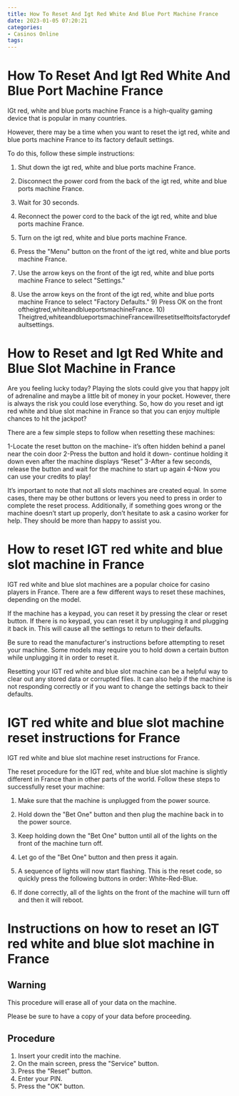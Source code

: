 ```yaml
---
title: How To Reset And Igt Red White And Blue Port Machine France 
date: 2023-01-05 07:20:21
categories:
- Casinos Online
tags:
---
```



#  How To Reset And Igt Red White And Blue Port Machine France 

 IGt red, white and blue ports machine France is a high-quality gaming device that is popular in many countries.

However, there may be a time when you want to reset the igt red, white and blue ports machine France to its factory default settings.

To do this, follow these simple instructions:

1) Shut down the igt red, white and blue ports machine France.

2) Disconnect the power cord from the back of the igt red, white and blue ports machine France.

3) Wait for 30 seconds.

4) Reconnect the power cord to the back of the igt red, white and blue ports machine France.

5) Turn on the igt red, white and blue ports machine France.

6) Press the "Menu" button on the front of the igt red, white and blue ports machine France.

7) Use the arrow keys on the front of the igt red, white and blue ports machine France to select "Settings."
8) Use the arrow keys on the front of the igt red, white and blue ports machine France to select "Factory Defaults."   9) Press OK on the front oftheigtred,whiteandblueportsmachineFrance. 10) Theigtred,whiteandblueportsmachineFrancewillresetitselftoitsfactorydefaultsettings.

#  How to Reset and Igt Red White and Blue Slot Machine in France 

Are you feeling lucky today? Playing the slots could give you that happy jolt of adrenaline and maybe a little bit of money in your pocket. However, there is always the risk you could lose everything. So, how do you reset and igt red white and blue slot machine in France so that you can enjoy multiple chances to hit the jackpot?

There are a few simple steps to follow when resetting these machines: 

1-Locate the reset button on the machine- it’s often hidden behind a panel near the coin door
2-Press the button and hold it down- continue holding it down even after the machine displays “Reset” 
3-After a few seconds, release the button and wait for the machine to start up again
4-Now you can use your credits to play!

It’s important to note that not all slots machines are created equal. In some cases, there may be other buttons or levers you need to press in order to complete the reset process. Additionally, if something goes wrong or the machine doesn’t start up properly, don’t hesitate to ask a casino worker for help. They should be more than happy to assist you.

#  How to reset IGT red white and blue slot machine in France 

IGT red white and blue slot machines are a popular choice for casino players in France. There are a few different ways to reset these machines, depending on the model.

If the machine has a keypad, you can reset it by pressing the clear or reset button. If there is no keypad, you can reset it by unplugging it and plugging it back in. This will cause all the settings to return to their defaults.

Be sure to read the manufacturer's instructions before attempting to reset your machine. Some models may require you to hold down a certain button while unplugging it in order to reset it.

Resetting your IGT red white and blue slot machine can be a helpful way to clear out any stored data or corrupted files. It can also help if the machine is not responding correctly or if you want to change the settings back to their defaults.

#  IGT red white and blue slot machine reset instructions for France 

IGT red white and blue slot machine reset instructions for France.

The reset procedure for the IGT red, white and blue slot machine is slightly different in France than in other parts of the world. Follow these steps to successfully reset your machine:

1) Make sure that the machine is unplugged from the power source.

2) Hold down the "Bet One" button and then plug the machine back in to the power source.
3) Keep holding down the "Bet One" button until all of the lights on the front of the machine turn off.
4) Let go of the "Bet One" button and then press it again.
5) A sequence of lights will now start flashing. This is the reset code, so quickly press the following buttons in order: White-Red-Blue. 
6) If done correctly, all of the lights on the front of the machine will turn off and then it will reboot.

#  Instructions on how to reset an IGT red white and blue slot machine in France

## Warning

This procedure will erase all of your data on the machine.

Please be sure to have a copy of your data before proceeding.

## Procedure

1) Insert your credit into the machine.
2) On the main screen, press the "Service" button.
3) Press the "Reset" button.
4) Enter your PIN.
5) Press the "OK" button.